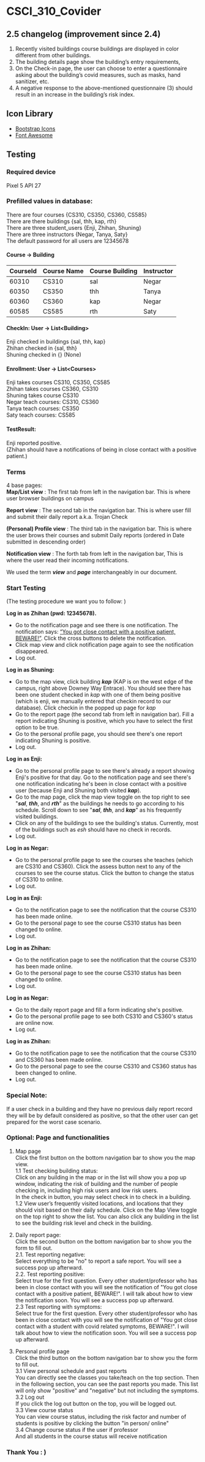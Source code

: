 # CSCI_310_Covider

## 2.5 changelog (improvement since 2.4)
1. Recently visited buildings course buildings are displayed in color different from other buildings.
2. The building details page show the building’s entry requirements,
3. On the Check-in page, the user can choose to enter a questionnaire asking about the building’s covid measures, such as masks, hand sanitizer, etc.
4. A negative response to the above-mentioned questionnaire (3) should result in an increase in the building’s risk index.





## Icon Library
- [Bootstrap Icons](https://icons.getbootstrap.com/)
- [Font Awesome](https://fontawesome.com/)


## Testing

### Required device
Pixel 5 API 27

### Prefilled values in database:

There are four courses {CS310, CS350, CS360, CS585}  
There are there buildings {sal, thh, kap, rth}  
There are three student_users {Enji, Zhihan, Shuning}  
There are three instructors {Negar, Tanya, Saty}  
The default password for all users are 12345678  

#### Course -> Building

|CourseId      |  Course Name    |   Course Building   |    Instructor  |
| ---- | ---- | ---- | ---- |
|   60310   | CS310     | sal      | Negar     |
|   60350   | CS350     | thh     | Tanya     |
|   60360   | CS360     | kap     | Negar     |
|   60585   | CS585    | rth     | Saty     |

#### CheckIn: User -> List\<Building\>
Enji checked in buildings {sal, thh, kap}  
Zhihan checked in {sal, thh}  
Shuning checked in {} (None)  

#### Enrollment: User -> List\<Courses\>
Enji takes courses CS310, CS350, CS585  
Zhihan takes courses CS360, CS310  
Shuning takes course CS310  
Negar teach courses: CS310, CS360  
Tanya teach courses: CS350  
Saty teach courses: CS585  

#### TestResult:
Enji reported positive.  
(Zhihan should have a notifications of being in close contact with a positive patient.)

### Terms 

4 base pages:  
**Map/List view** : The first tab from left in the navigation bar. This is where user browser buildings on campus

**Report view** : The second tab in the navigation bar. This is where user fill and submit their daily report a.k.a. Trojan Check

**(Personal) Profile view** : The third tab in the navigation bar. This is where the user brows their courses and submit Daily reports (ordered in Date submitted in descending order)

**Notification view** : The forth tab from left in the navigation bar, This is where the user read their incoming notifications.

We used the term ***view*** and ***page*** interchangeably in our document.

### Start Testing

(The testing procedure we want you to follow:  )

**Log in as Zhihan (pwd: 12345678).**

- Go to the notification page and see there is one notification. The notification says: <u>“You got close contact with a positive patient, BEWARE!”</u>. Click the cross buttons to delete the notification. 
- Click map view and click notification page again to see the notification disappeared. 
- Log out.

**Log in as Shuning:**

- Go to the map view, click building ***kap*** (KAP is on the west edge of the campus, right above Downey Way Entrace). You should see there has been one student checked in *kap* with one of them being positive (which is enji, we manually entered that checkin record to our database). Click checkin in the popped up page for *kap*
- Go to the report page (the second tab from left in navigation bar). Fill a report indicating Shuning is positive, which you have to select the first option to be true. 
- Go to the personal profile page, you should see there's one report indicating Shuning is positive.
- Log out.

**Log in as Enji:**

- Go to the personal profile page to see there's already a report showing Enji's positive for that day. Go to the notification page and see there's one notification indicating he's been in close contact with a positive user (because Enji and Shuning both visited ***kap***).
- Go to the map page, click the map view toggle on the top right to see "***sal***, ***thh***, and ***rth***" as the buildings he needs to go according to his schedule. Scroll down to see "***sal***, ***thh***, and ***kap***" as his frequently visited buildings. 
- Click on any of the buildings to see the building's status. Currently, most of the buildings such as *esh* should have no check in records. 
- Log out.

**Log in as Negar:**

- Go to the personal profile page to see the courses she teaches (which are CS310 and CS360). Click the assess button next to any of the courses to see the course status. Click the button to change the status of CS310 to online.
- Log out.

**Log in as Enji:**

- Go to the notification page to see the notification that the course CS310 has been made online. 
- Go to the personal page to see the course CS310 status has been changed to online.
- Log out.

**Log in as Zhihan:**

- Go to the notification page to see the notification that the course CS310 has been made online. 
- Go to the personal page to see the course CS310 status has been changed to online.
- Log out.

**Log in as Negar:**

- Go to the daily report page and fill a form indicating she's positive.
- Go to the personal profile page to see both CS310 and CS360's status are online now.
- Log out.

**Log in as Zhihan:**

- Go to the notification page to see the notification that the course CS310 and CS360 has been made online. 
- Go to the personal page to see the course CS310 and CS360 status has been changed to online.
- Log out.

### Special Note:
If a user check in a building and they have no previous daily report record they will be by default considered as positive, so that the other user can get prepared for the worst case scenario.

### Optional: Page and functionalities
1. Map page   
Click the first button on the bottom navigation bar to show you the map view.  
1.1 Test checking building status:  
Click on any building in the map or in the list will show you a pop up window, indicating the risk of building and the number of people checking in, including high risk users and low risk users.  
In the check in button, you may select check in to check in a building.  
1.2 View user’s frequently visited locations, and locations that they should visit based on their daily schedule.
Click on the Map View toggle on the top right to show the list. You can also click any building in the list to see the building risk level and check in the building. 


2. Daily report page:  
Click the second button on the bottom navigation bar to show you the form to fill out.   
2.1. Test reporting negative:  
Select everything to be "no" to report a safe report. You will see a success pop up afterward.  
2.2. Test reporting positive:  
Select true for the first question. Every other student/professor who has been in close contact with you will see the notification of "You got close contact with a positive patient, BEWARE!". I will talk about how to view the notification soon. You will see a success pop up afterward.  
2.3 Test reporting with symptoms:  
Select true for the first question. Every other student/professor who has been in close contact with you will see the notification of "You got close contact with a student with covid related symptoms, BEWARE!". I will talk about how to view the notification soon. You will see a success pop up afterward.  

3. Personal profile page  
Click the third button on the bottom navigation bar to show you the form to fill out.   
3.1 View personal schedule and past reports  
You can directly see the classes you take/teach on the top section. Then in the following section, you can see the past reports you made. This list will only show "positive" and "negative" but not including the symptoms.  
3.2 Log out  
If you click the log out button on the top, you will be logged out.  
3.3 View course status  
You can view course status, including the risk factor and number of students is positive by clicking the button "in person/ online"  
3.4 Change course status if the user if professor  
And all students in the course status will receive notification  


### Thank You : )
